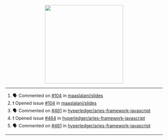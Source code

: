 <p align="center">
<img src="https://user-images.githubusercontent.com/61358536/126118557-75ac74a7-4655-4289-9a8d-e536322b7423.png" height="250" width="250"/>
</p>

---

<!--START_SECTION:activity-->
1. 🗣 Commented on [#104](https://github.com/maaslalani/slides/issues/104) in [maaslalani/slides](https://github.com/maaslalani/slides)
2. ❗️ Opened issue [#104](https://github.com/maaslalani/slides/issues/104) in [maaslalani/slides](https://github.com/maaslalani/slides)
3. 🗣 Commented on [#461](https://github.com/hyperledger/aries-framework-javascript/issues/461) in [hyperledger/aries-framework-javascript](https://github.com/hyperledger/aries-framework-javascript)
4. ❗️ Opened issue [#464](https://github.com/hyperledger/aries-framework-javascript/issues/464) in [hyperledger/aries-framework-javascript](https://github.com/hyperledger/aries-framework-javascript)
5. 🗣 Commented on [#461](https://github.com/hyperledger/aries-framework-javascript/issues/461) in [hyperledger/aries-framework-javascript](https://github.com/hyperledger/aries-framework-javascript)
<!--END_SECTION:activity-->

---
